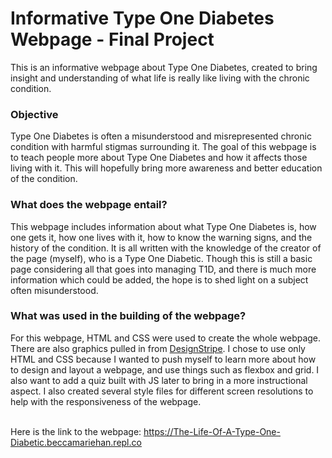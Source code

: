 # Informative Type One Diabetes Webpage - Final Project
This is an informative webpage about Type One Diabetes, created to bring insight and understanding of what life is really like living with the chronic condition.

### Objective

Type One Diabetes is often a misunderstood and misrepresented chronic condition with harmful stigmas surrounding it. The goal of this webpage is to teach people more about Type One Diabetes and how it affects those living with it. This will hopefully bring more awareness and better education of the condition.

### What does the webpage entail?

This webpage includes information about what Type One Diabetes is, how one gets it, how one lives with it, how to know the warning signs, and the history of the condition. It is all written with the knowledge of the creator of the page (myself), who is a Type One Diabetic. Though this is still a basic page considering all that goes into managing T1D, and there is much more information which could be added, the hope is to shed light on a subject often misunderstood.

### What was used in the building of the webpage?

For this webpage, HTML and CSS were used to create the whole webpage. There are also graphics pulled in from [DesignStripe](https://designstripe.com/). I chose to use only HTML and CSS because I wanted to push myself to learn more about how to design and layout a webpage, and use things such as flexbox and grid. I also want to add a quiz built with JS later to bring in a more instructional aspect. I also created several style files for different screen resolutions to help with the responsiveness of the webpage.
<br>
<br>

Here is the link to the webpage: <https://The-Life-Of-A-Type-One-Diabetic.beccamariehan.repl.co>
